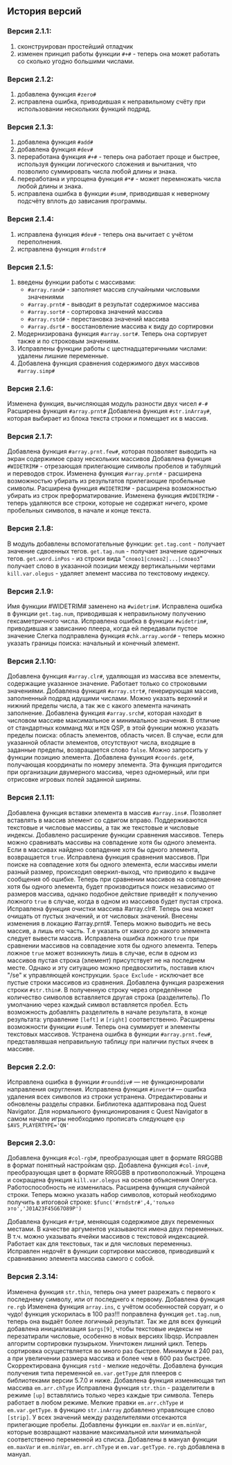 ## История версий
### Версия 2.1.1:
1. сконструирован простейший отладчик
2. изменен принцип работы функции `#+#` - теперь она может работать со сколько угодно большими числами.
### Версия 2.1.2:
1. добавлена функция `#zero#`
2. исправлена ошибка, приводившая к неправильному счёту при использовании нескольких функций подряд.
### Версия 2.1.3:
1. добавлена функция `#add#`
2. добавлена функция `#dev#`
3. переработана функция `#+#` - теперь она работает проще и быстрее, используя функции логического сложения и вычитания, что позволило суммировать числа любой длины и знака.
4. переработана и упрощена функция `#*#` - может перемножать числа любой длины и знака.
5. исправлена ошибка в функции `#sum#`, приводившая к неверному подсчёту вплоть до зависания программы.
### Версия 2.1.4:
1. исправлена функция `#dev#` - теперь она вычитает с учётом переполнения.
2. исправлена функция `#rndstr#`
### Версия 2.1.5:
1. введены функции работы с массивами:
	* `#array.rand#` - заполняет массив случайными числовыми значениями
	* `#array.prnt#` - выводит в результат содержимое массива
	* `#array.sort#` - сортировка значений массива
	* `#array.rstd#` - перестановка значений массива
	* `#array.dsrt#` - восстановление массива к виду до сортировки
2. Модернизирована функция `#array.sort#`. Теперь она сортирует также и по строковым значениям.
3. Исправлены функции работы с щестнадцатеричными числами: удалены лишние переменные.
4. Добавлена функция сравнения содержимого двух массивов `#array.simp#`
### Версия 2.1.6:
Изменена функция, вычисляющая модуль разности двух чисел `#-#`
Расширена функция `#array.prnt#`
Добавлена функция `#str.inArray#`, которая выбирает из блока текста строки и помещает их в массив.
### Версия 2.1.7:
Добавлена функция `#array.prnt.few#`, которая позволяет выводить на экран содержимое сразу нескольких массивов
Добавлена функция `#WIDETRIM#` - отрезающая прилегающие символы пробелов и табуляций и переводов строк.
Изменена функция `#array.prnt#` - расширена возможностью убирать из результатов прилегающие пробельные символы.
Расширена функция `#WIDETRIM#` - расширена возможностью убирать из строк преформатирование.
Изменена функция `#WIDETRIM#` - теперь удаляются все строки, которые не содержат ничего, кроме пробельных символов, в начале и конце текста.
### Версия 2.1.8:
В модуль добавлены вспомогательные функции:
`get.tag.cont` - получает значение сдвоенных тегов.
`get.tag.num` - получает значение одиночных тегов.
`get.word.inPos` - из строки вида "`слово1|слово2|...|слово3`" получает слово в указанной позиции между вертикальными чертами
`kill.var.olegus` - удаляет элемент массива по текстовому индексу.
### Версия 2.1.9:
Имя функции #WIDETRIM# заменено на `#widetrim#`.
Исправлена ошибка в функции `get.tag.num`, приводившая к неправильному получению гексаметричного числа.
Исправлена ошибка в функции `#widetrim#`, приводившая к зависанию плеера, когда ей передавали пустое значение
Cлегка подправлена функция `#chk.array.word#` - теперь можно указать границы поиска: начальный и конечный элемент.
### Версия 2.1.10:
Добавлена функция `#array.clr#`, удаляющая из массива все элементы, содержащие указанное значение. Работает только со строковыми значениями.
Добавлена функция `#array.strt#`, генерирующая массив, заполненный подряд идущими числами. Можно указать верхний и нижний пределы числа, а так же с какого элемента начинать заполнение.
Добавлена функция `#array.srch#`, которая находит в числовом массиве максимальное и минимальное значения. В отличие от стандартных комманд `MAX` и `MIN` QSP, в этой функции можно указать пределы поиска: область элементов, область чисел. В случае, если для указанной области элементов, отсутствуют числа, входящие в заданные пределы, возвращается слово `false`. Можно запросить у функции позицию элемента.
Добавлена функция `#coords.get#`, получающая координаты по номеру элемента. Эта функция пригодится при организации двумерного массива, через одномерный, или при отрисовке игровых полей заданной ширины.
### Версия 2.1.11:
Добавлена функция вставки элемента в массив `#array.ins#`. Позволяет вставлять в массив элемент со сдвигом вправо. Поддерживаются текстовые и числовые массивы, а так же текстовые и числовые индексы.
Добавлено расширение функции сравнения массивов. Теперь можно сравнивать массивы на совпадение хотя бы одного элемента. Если в массивах найдено совпадение хотя бы одного элемента, возвращается `true`.
Исправлена функция сравнения массивов. При поиске на совпадение хотя бы одного элемента, если массивы имели разный размер, происходил оверкил-выход, что приводило к выдаче сообщения об ошибке. Теперь при сравнении массивов на совпадение хотя бы одного элемента, будет производиться поиск независимо от размеров массива, однако подобное действие приведёт к получению ложного `true` в случае, когда в одном из массивов будет пустая строка.
Исправлена функция очистки массива #array.clr#. Теперь она может очищать от пустых значений, и от числовых значений.
Внесены изменения в локацию #array.prnt#. Теперь можно выводить не весь массив, а лишь его часть. Т.е указать от какого до какого элемента следует вывести массив.
Исправлена ошибка ложного `true` при сравнении массивов на совпадение хотя бы одного элемента. Теперь ложное `true` может возникнуть лишь в случае, если в одном из массивов пустая строка (элемент) присутствует не на последнем месте. Однако и эту ситуацию можно предвосхитить, поставив ключ "/se" к управляющей конструкции. `Space Exclude` - исключает все пустые строки массивов из сравнения.
Добавлена функция разрежения строки `#str.thin#`. В полученную строку через определённое количество символов вставляется другая строка (разделитель). По умолчанию через каждый символ вставляется пробел. Есть возможность добавлять разделитель в начале результата, в конце результата: управление `[left]` и `[right]` соответственно.
Расширены возможности функции `#sum#`. Теперь она суммирует и элементы текстовых массивов.
Устранена ошибка в функции `#array.prnt.few#`, представлявшая неправильную таблицу при наличии пустых ячеек в массиве.
### Версия 2.2.0:
Исправлена ошибка в функции `#rounddiv#` — не функционировали направления округления.
Исправлена функция `#invert#` — ошибка удаления всех символов из строки устранена.
Отредактированы и обновлены разделы справки.
Библиотека адаптирована под Quest Navigator. Для нормального функционирования с Quest Navigator в самом начале игры необходимо прописать следующее
	```qsp
	$AVS_PLAYERTYPE='QN'
	```
### Версия 2.3.0:
Добавлена функция `#col-rgb#`, преобразующая цвет в формате RRGGBB в формат понятный настройкам qsp.
Добавлена функция `#col-inv#`, преобразующая цвет в формате RRGGBB в противоположный.
Упрощена и сокращена функция `kill.var.olegus` на основе объяснения Олегуса. Работоспособность не изменилась.
Расширена функция случайной строки. Теперь можно указать набор символов, который необходимо получить в итоговой строке:
`$func('#rndstr#',4,'только это','J01A23F45G67O89P')`

Добавлена функция `#rtp#`, меняющая содержимое двух переменных местами. В качестве аргументов указываются имена двух переменных. В т.ч. можно указывать ячейки массивов с текстовой индексацией. Работает как для текстовых, так и для числовых переменныз.
Исправлен недочёт в функции сортировки массивов, приводивший к сравниванию элемента массива самого с собой.
### Версия 2.3.14:
Изменена функция `str.thin`, теперь она умеет разрежать с первого к последнему символу, или от последнего к первому.
Добавлена функция `re.rgb`
Изменена функция `array.ins`, с учётом особенностей copyarr, и о чудо! функция ускорилась в 100 раз!!!
поправлена функция `get.tag.num`, теперь она выдаёт более логичный результат. Так же для всех функций добавлена инициализация `$args[9]`, чтобы текстовые индексы не перезатирали числовые, особенно в новых версиях libqsp.
Исправлен алгоритм сортировки пузырьком. Уничтожен лишний цикл. Теперь сортировка осуществляется во много раз быстрее. Минимум в 240 раз, а при увеличении размера массива и более чем в 600 раз быстрее.
Скорректирована функция `rstd` - мелкие недочёты.
Добавлена функция получения типа переменной `em.var.getType` для плееров с библиотеками версии 5.7.0 и ниже.
Добавлена функция изменяющая тип массива `em.arr.chType`
Исправлена функция `str.thin` - разделители в режиме `[up]` вставлялись только через каждые три символа. Теперь работает в любом режиме.
Мелкие правки `em.arr.chType` и `em.var.getType`.
в функцию `str.inArray` добавлено управлющее слово `[strip]`. У всех значений между разделителями отсекаются прилегающие пробелы.
Добавлены функции `em.maxVar` и `em.minVar`, которые возвращают название максимальной или минимальной соответственно переменной из списка.
Добавлены в мануал функции `em.maxVar` и `em.minVar`, `em.arr.chType` и `em.var.getType`.
`re.rgb` добавлена в мануал.